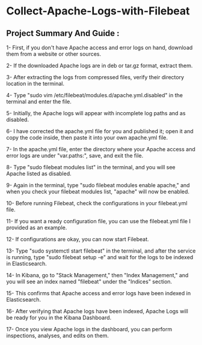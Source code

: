 # Collect-Apache-Logs-with-Filebeat


Project Summary And Guide :
---------------------------

1- First, if you don't have Apache access and error logs on hand, download them from a website or other sources.

2- If the downloaded Apache logs are in deb or tar.gz format, extract them.

3- After extracting the logs from compressed files, verify their directory location in the terminal.

4- Type "sudo vim /etc/filebeat/modules.d/apache.yml.disabled" in the terminal and enter the file.

5- Initially, the Apache logs will appear with incomplete log paths and as disabled.

6- I have corrected the apache.yml file for you and published it; open it and copy the code inside, then paste it into your own apache.yml file.

7- In the apache.yml file, enter the directory where your Apache access and error logs are under "var.paths:", save, and exit the file.

8- Type "sudo filebeat modules list" in the terminal, and you will see Apache listed as disabled.

9- Again in the terminal, type "sudo filebeat modules enable apache," and when you check your filebeat modules list, "apache" will now be enabled.

10- Before running Filebeat, check the configurations in your filebeat.yml file.

11- If you want a ready configuration file, you can use the filebeat.yml file I provided as an example.

12- If configurations are okay, you can now start Filebeat.

13- Type "sudo systemctl start filebeat" in the terminal, and after the service is running, type "sudo filebeat setup -e" and wait for the logs to be indexed in Elasticsearch.

14- In Kibana, go to "Stack Management," then "Index Management," and you will see an index named "filebeat" under the "Indices" section.

15- This confirms that Apache access and error logs have been indexed in Elasticsearch.

16- After verifying that Apache logs have been indexed, Apache Logs will be ready for you in the Kibana Dashboard.

17- Once you view Apache logs in the dashboard, you can perform inspections, analyses, and edits on them.
